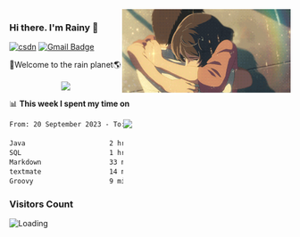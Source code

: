<img  align='right' height="150" src="https://github.com/LikeRainDay/LikeRainDay/blob/master/pic/img_rain_1.gif?raw=true">



### Hi there. I'm Rainy :lemon:

[![csdn](https://img.shields.io/badge/-csdn-c14438?style=flat-square&logo=c&logoColor=white)](https://blog.csdn.net/qq_15807167)
[![Gmail Badge](https://img.shields.io/badge/-gmail-c14438?style=flat-square&logo=Gmail&logoColor=white&link=mailto:houshuai0816@gmail.com)](mailto:houshuai0816@gmail.com)

🚀Welcome to the rain planet🌎

<center>
<img align='center'  src="https://source.unsplash.com/user/rainyhehe/likes">
</center>

📊 **This week I spent my time on**

<img align='right'   width="300" src="https://github-readme-stats.vercel.app/api?username=LikeRainDay&show_icons=true&title_color=fff&icon_color=79ff97&text_color=9f9f9f&bg_color=151515&count_private=true">

<!--START_SECTION:waka-->

```txt
From: 20 September 2023 - To: 27 September 2023

Java                     2 hrs 16 mins   ███████████▒░░░░░░░░░░░░░   44.88 %
SQL                      1 hr 14 mins    ██████░░░░░░░░░░░░░░░░░░░   24.49 %
Markdown                 33 mins         ██▓░░░░░░░░░░░░░░░░░░░░░░   10.87 %
textmate                 14 mins         █▒░░░░░░░░░░░░░░░░░░░░░░░   04.75 %
Groovy                   9 mins          ▓░░░░░░░░░░░░░░░░░░░░░░░░   03.22 %
```

<!--END_SECTION:waka-->

### Visitors Count
<img align="left" src = "https://profile-counter.glitch.me/LikeRainDay/count.svg" alt ="Loading">
